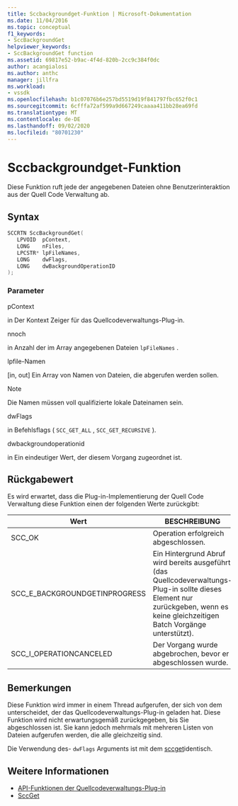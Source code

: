 ```yaml
---
title: Sccbackgroundget-Funktion | Microsoft-Dokumentation
ms.date: 11/04/2016
ms.topic: conceptual
f1_keywords:
- SccBackgroundGet
helpviewer_keywords:
- SccBackgroundGet function
ms.assetid: 69817e52-b9ac-4f4d-820b-2cc9c384f0dc
author: acangialosi
ms.author: anthc
manager: jillfra
ms.workload:
- vssdk
ms.openlocfilehash: b1c07076b6e257bd5519d19f841797fbc652f0c1
ms.sourcegitcommit: 6cfffa72af599a9d667249caaaa411bb28ea69fd
ms.translationtype: MT
ms.contentlocale: de-DE
ms.lasthandoff: 09/02/2020
ms.locfileid: "80701230"
---
```

# <a name="sccbackgroundget-function"></a>Sccbackgroundget-Funktion
Diese Funktion ruft jede der angegebenen Dateien ohne Benutzerinteraktion aus der Quell Code Verwaltung ab.

## <a name="syntax"></a>Syntax

```cpp
SCCRTN SccBackgroundGet(
   LPVOID  pContext,
   LONG    nFiles,
   LPCSTR* lpFileNames,
   LONG    dwFlags,
   LONG    dwBackgroundOperationID
);
```

### <a name="parameters"></a>Parameter
 pContext

in Der Kontext Zeiger für das Quellcodeverwaltungs-Plug-in.

 nnoch

in Anzahl der im Array angegebenen Dateien `lpFileNames` .

 lpfile-Namen

[in, out] Ein Array von Namen von Dateien, die abgerufen werden sollen.

> [!NOTE]
> Die Namen müssen voll qualifizierte lokale Dateinamen sein.

 dwFlags

in Befehlsflags ( `SCC_GET_ALL` , `SCC_GET_RECURSIVE` ).

 dwbackgroundoperationid

in Ein eindeutiger Wert, der diesem Vorgang zugeordnet ist.

## <a name="return-value"></a>Rückgabewert
 Es wird erwartet, dass die Plug-in-Implementierung der Quell Code Verwaltung diese Funktion einen der folgenden Werte zurückgibt:

|Wert|BESCHREIBUNG|
|-----------|-----------------|
|SCC_OK|Operation erfolgreich abgeschlossen.|
|SCC_E_BACKGROUNDGETINPROGRESS|Ein Hintergrund Abruf wird bereits ausgeführt (das Quellcodeverwaltungs-Plug-in sollte dieses Element nur zurückgeben, wenn es keine gleichzeitigen Batch Vorgänge unterstützt).|
|SCC_I_OPERATIONCANCELED|Der Vorgang wurde abgebrochen, bevor er abgeschlossen wurde.|

## <a name="remarks"></a>Bemerkungen
 Diese Funktion wird immer in einem Thread aufgerufen, der sich von dem unterscheidet, der das Quellcodeverwaltungs-Plug-in geladen hat. Diese Funktion wird nicht erwartungsgemäß zurückgegeben, bis Sie abgeschlossen ist. Sie kann jedoch mehrmals mit mehreren Listen von Dateien aufgerufen werden, die alle gleichzeitig sind.

 Die Verwendung des- `dwFlags` Arguments ist mit dem [sccget](../extensibility/sccget-function.md)identisch.

## <a name="see-also"></a>Weitere Informationen
- [API-Funktionen der Quellcodeverwaltungs-Plug-in](../extensibility/source-control-plug-in-api-functions.md)
- [SccGet](../extensibility/sccget-function.md)
